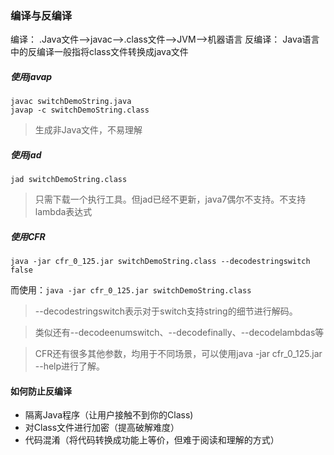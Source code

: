 ### 编译与反编译

编译：
.Java文件-->javac-->.class文件-->JVM-->机器语言
反编译：
Java语言中的反编译一般指将class文件转换成java文件

##### 使用javap
```
javac switchDemoString.java
javap -c switchDemoString.class
```
> 生成非Java文件，不易理解

##### 使用jad
```
jad switchDemoString.class
```
>只需下载一个执行工具。但jad已经不更新，java7偶尔不支持。不支持lambda表达式

##### 使用CFR
```
java -jar cfr_0_125.jar switchDemoString.class --decodestringswitch false
```
而使用：`java -jar cfr_0_125.jar switchDemoString.class`
> --decodestringswitch表示对于switch支持string的细节进行解码。

> 类似还有--decodeenumswitch、--decodefinally、--decodelambdas等

> CFR还有很多其他参数，均用于不同场景，可以使用java -jar cfr_0_125.jar --help进行了解。

#### 如何防止反编译
- 隔离Java程序（让用户接触不到你的Class)
- 对Class文件进行加密（提高破解难度）
- 代码混淆（将代码转换成功能上等价，但难于阅读和理解的方式）